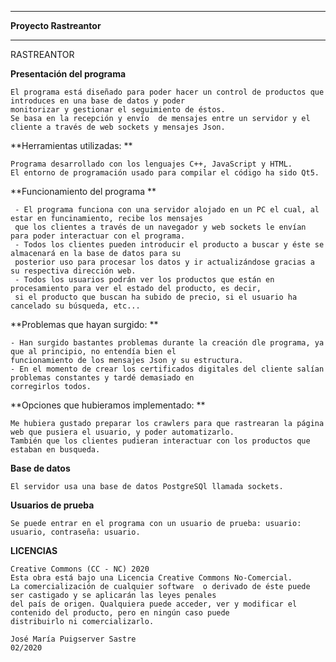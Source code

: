  ****************************
 ****Proyecto Rastreantor****
 ****************************
 
 RASTREANTOR
 
 **Presentación del programa**
    
    El programa está diseñado para poder hacer un control de productos que introduces en una base de datos y poder
    monitorizar y gestionar el seguimiento de éstos. 
    Se basa en la recepción y envío  de mensajes entre un servidor y el cliente a través de web sockets y mensajes Json. 
    
 **Herramientas utilizadas: ** 
    
    Programa desarrollado con los lenguajes C++, JavaScript y HTML.
    El entorno de programación usado para compilar el código ha sido Qt5.
 
 **Funcionamiento del programa **
    
     - El programa funciona con una servidor alojado en un PC el cual, al estar en funcinamiento, recibe los mensajes
     que los clientes a través de un navegador y web sockets le envían para poder interactuar con el programa.
     - Todos los clientes pueden introducir el producto a buscar y éste se almacenará en la base de datos para su
     posterior uso para procesar los datos y ir actualizándose gracias a su respectiva dirección web. 
     - Todos los usuarios podrán ver los productos que están en procesamiento para ver el estado del producto, es decir,
     si el producto que buscan ha subido de precio, si el usuario ha cancelado su búsqueda, etc...
     
     
 **Problemas que hayan surgido: **
    
    - Han surgido bastantes problemas durante la creación dle programa, ya que al principio, no entendía bien el
    funcionamiento de los mensajes Json y su estructura. 
    - En el momento de crear los certificados digitales del cliente salían problemas constantes y tardé demasiado en
    corregirlos todos. 
    
 **Opciones que hubieramos implementado: **
    
    Me hubiera gustado preparar los crawlers para que rastrearan la página web que pusiera el usuario, y poder automatizarlo.
    También que los clientes pudieran interactuar con los productos que estaban en busqueda.
    
    
 **Base de datos**
 
    El servidor usa una base de datos PostgreSQl llamada sockets. 
    
  **Usuarios de prueba**
  
    Se puede entrar en el programa con un usuario de prueba: usuario: usuario, contraseña: usuario.
    
 **LICENCIAS**
 
    
    Creative Commons (CC - NC) 2020
    Esta obra está bajo una Licencia Creative Commons No-Comercial. 
    La comercialización de cualquier software  o derivado de éste puede ser castigado y se aplicarán las leyes penales
    del país de origen. Qualquiera puede acceder, ver y modificar el contenido del producto, pero en ningún caso puede
    distribuirlo ni comercializarlo. 
    
    José María Puigserver Sastre
    02/2020
